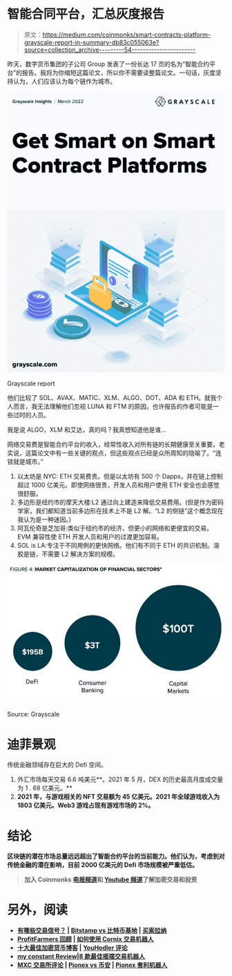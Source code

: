 # 智能合同平台，汇总灰度报告

> 原文：<https://medium.com/coinmonks/smart-contracts-platform-grayscale-report-in-summary-db83c055063e?source=collection_archive---------54----------------------->

昨天，数字货币集团的子公司 Group 发表了一份长达 17 页的名为“智能合约平台”的报告。我将为你缩短这篇论文，所以你不需要读整篇论文。一句话，灰度坚持认为，人们应该认为每个链作为城市。

![](img/2fd6a08cde574264c99ddc5ecc405878.png)

Grayscale report

他们比较了 SOL、AVAX、MATIC、XLM、ALGO、DOT、ADA 和 ETH。就我个人而言，我无法理解他们忽视 LUNA 和 FTM 的原因，也许报告的作者可能是一些过时的人员。

我是说 ALGO，XLM 和艾达，真的吗？我真想知道他是谁…

网络交易费是智能合约平台的收入，经常性收入对所有链的长期健康至关重要。老实说，这篇论文中有一些关键的观点，但这些观点已经是众所周知的隐喻了。“连锁就是城市。”

1.  以太坊是 NYC: ETH 交易费贵。但是以太坊有 500 个 Dapps，并在链上控制超过 1000 亿美元。即使网络很贵，开发人员和用户使用 ETH 安全也会感觉很舒服。
2.  多边形是纽约市的摩天大楼:L2 通过向上建造来降低交易费用。(但是作为密码学家，我们都知道当前多边形在技术上不是 L2 解。“L2 的侧链”这个概念现在我认为是一种迷因。)
3.  阿瓦伦奇是芝加哥:类似于纽约市的经济，但更小的网络和更便宜的交易。EVM 兼容性使 ETH 开发人员和用户的过渡更加容易。
4.  SOL is LA:专注于不同用例的更快网络。他们有不同于 ETH 的共识机制。溶胶是链，不需要 L2 解决方案的规模。

![](img/a190e20e79e6f8d7a811d6ac6b578a72.png)

Source: Grayscale

# **迪菲景观**

传统金融领域存在巨大的 Defi 空间。

1.  外汇市场每天交易 6.6 吨美元**。2021 年 5 月，DEX 的历史最高月度成交量为 1 . 68 亿美元。**
2.  **2021 年，与游戏相关的 NFT 交易额为 45 亿美元。2021 年全球游戏收入为 1803 亿美元。Web3 游戏占现有游戏市场的 2%。**

# ****结论****

**区块链的潜在市场总量远远超出了智能合约平台的当前能力。他们认为，考虑到对传统金融的潜在影响，目前 2000 亿美元的 Defi 市场规模被严重低估。**

> **加入 Coinmonks [电报频道](https://t.me/coincodecap)和 [Youtube 频道](https://www.youtube.com/c/coinmonks/videos)了解加密交易和投资**

# **另外，阅读**

*   **[有哪些交易信号？](https://coincodecap.com/trading-signal) | [Bitstamp vs 比特币基地](https://coincodecap.com/bitstamp-coinbase) | [买索拉纳](https://coincodecap.com/buy-solana)**
*   **[ProfitFarmers 回顾](https://coincodecap.com/profitfarmers-review) | [如何使用 Cornix 交易机器人](https://coincodecap.com/cornix-trading-bot)**
*   **[十大最佳加密货币博客](https://coincodecap.com/best-cryptocurrency-blogs) | [YouHodler 评论](https://coincodecap.com/youhodler-review)**
*   **[my constant Review](https://coincodecap.com/myconstant-review)|[8 款最佳摇摆交易机器人](https://coincodecap.com/best-swing-trading-bots)**
*   **[MXC 交易所评论](/coinmonks/mxc-exchange-review-3af0ec1cba8c) | [Pionex vs 币安](https://coincodecap.com/pionex-vs-binance) | [Pionex 套利机器人](https://coincodecap.com/pionex-arbitrage-bot)**